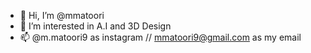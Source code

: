 - 👋 Hi, I’m @mmatoori
- 👀 I’m interested in A.I and 3D Design
- 📫 @m.matoori9 as instagram // mmatoori9@gmail.com as my email

<!---
mmatoori/mmatoori is a ✨ special ✨ repository because its `README.md` (this file) appears on your GitHub profile.
You can click the Preview link to take a look at your changes.
--->
